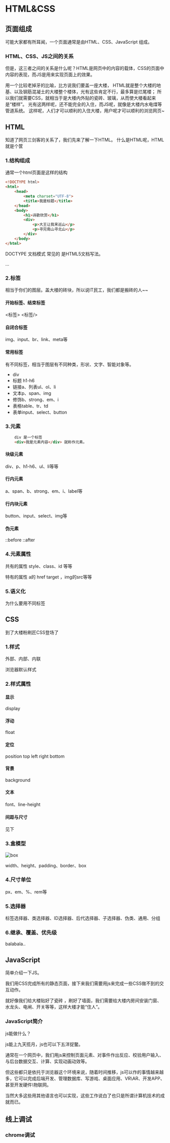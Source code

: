 # HTML&CSS

## 页面组成

可能大家都有所耳闻，一个页面通常是由HTML、CSS、JavaScript 组成。

### HTML、CSS、JS之间的关系

但是，这三者之间的关系是什么呢？HTML是网页中的内容的载体，CSS的页面中内容的表现，而JS是用来实现页面上的效果。

用一个比较老掉牙的比喻，比方说我们要盖一座大楼，
HTML就是整个大楼的地基、以及钢筋混凝土的大楼整个楼体，光有这些肯定不行，最多算是烂尾楼；
所以我们就需要CSS，就相当于是大楼内外贴的瓷砖、玻璃，从而使大楼看起来是“楼样”。
光有这两样呢，还不能完全的入住，而JS呢，就像是大楼内水电煤等管道系统。
这样呢，人们才可以顺利的入住大楼，用户呢才可以顺利的浏览网页~

## HTML


知道了网页三剑客的关系了，我们先来了解一下HTML。
什么是HTML呢，HTML就是个筐

### 1.结构组成

通常一个html页面是这样的结构

```html
<!DOCTYPE html>
<html>
    <head>
        <meta charset="UTF-8">
        <title>我是标题</title>
    </head>
    <body>
        <h1>诗歌欣赏</h1>
        <div>
            <p>大王让我来巡山</p>
            <p>寻完南山寻北山</p>   
        </div>
    </body>
</html>

```

DOCTYPE 文档模式 常见的<!DOCTYPE html> 是HTML5文档写法。

...

### 2.标签

相当于你们的图层。盖大楼的砖块，所以说IT民工，我们都是搬砖的人~~

#### 开始标签、结束标签

<标签> <标签/>

#### 自闭合标签

img、input、br、link、meta等

#### 常用标签

有不同标签，相当于图层有不同种类，形状、文字、智能对象等。

- div
- 标题 h1-h6
- 链接a、列表ul、ol、li
- 文本p、span、img
- 修饰b、strong、em、i
- 表格table、tr、td
- 表单input、select、button


### 3.元素

```html
    div 是一个标签
    <div>我是元素内容</div> 就称作元素。
```

#### 块级元素
div、p、h1-h6、ul、li等等

#### 行内元素
a、span、b、strong、em、i、label等

#### 行内块元素
button、input、select、img等

#### 伪元素

::before ::after

### 4.元素属性

共有的属性 style、class、id 等等

特有的属性 a的 href target ，img的src等等


### 5.语义化

为什么要用不同标签

## CSS

到了大楼粉刷匠CSS登场了

### 1.样式

外部、内部、内联

浏览器默认样式

### 2.样式属性

#### 显示

display

#### 浮动

float

#### 定位

position top left right bottom

#### 背景

background

#### 文本

font、line-height

#### 间距与尺寸

见下

### 3.盒模型

![box](../img/box.jpg)

width、height、padding、border、box  

### 4.尺寸单位

px、em、%、rem等

### 5.选择器

标签选择器、类选择器、ID选择器、后代选择器、子选择器、伪类、通用、分组


### 6.继承、覆盖、优先级

balabala..


## JavaScript

简单介绍一下JS。

我们用CSS完成所有的静态页面，接下来我们需要用js来完成一些CSS做不到的交互动作。

就好像我们给大楼贴好了瓷砖 ，刷好了墙面，我们需要给大楼内房间安装门窗、水龙头、电闸、开关等等，这样大楼才能“住人”。

### JavaScript简介

js能做什么？

js能上九天揽月，js也可以下五洋捉鳖。

通常在一个网页中，我们用js来控制页面元素、对事件作出反应、校验用户输入、与后台数据交互、计算、实现动画动效等。

但这些都只是依托于浏览器这个环境来说，随着时间推移，js可以作的事情越来越多，它可以完成后端开发、管理数据库、写游戏、桌面应用、VR\AR、开发APP、甚至开发硬件\物联网。

当然大多这些用其他语言也可以实现，这些工作说白了也只是所谓计算机技术的成就而已。

## 线上调试

### chrome调试



